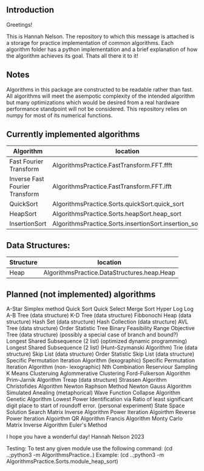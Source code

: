 ## Introduction
Greetings!

This is Hannah Nelson. The repository to which this message is attached is a storage for practice implementation of common algorithms. Each algorithm folder has a python implementation and a brief explanation of how the algorithm achieves its goal. Thats all there it to it!

## Notes
Algorithms in this package are constructed to be readable rather than fast. All algorithms will meet the asempotic complexity of the intended algorithm but many optimizations which would be desired from a real hardware performance standpoint will not be considered. 
This repository relies on numpy for most of its numerical functions.

## Currently implemented algorithms
| Algorithm | location |
|----|----|
| Fast Fourier Transform | AlgorithmsPractice.FastTransform.FFT.ffft |
| Inverse Fast Fourier Transform | AlgorithmsPractice.FastTransform.FFT.ifft |
| QuickSort | AlgorithmsPractice.Sorts.quickSort.quick_sort | 
| HeapSort | AlgorithmsPractice.Sorts.heapSort.heap_sort |
| InsertionSort | AlgorithmsPractice.Sorts.insertionSort.insertion_sort |

## Data Structures:
| Structure | location |
|----|----|
| Heap | AlgorithmsPractice.DataStructures.heap.Heap |

    


## Planned (not implemented) algorithms
A-Star
Simplex method
Quick Sort
Quick Select
Merge Sort
Hyper Log Log
A-B Tree (data structure)
K-D Tree (data structure)
Fibbonochi Heap (data structure)
Hash Set (data structure)
Hash Collection (data structure)
AVL Tree (data structure)
Order Statistic Tree
Binary Feasibility Range Objective Tree (data structure) (possibly a special case of branch and bound?)
Longest Shared Subsequence (2 list) (optimized dynamic programming)
Longest Shared Subsequence (2 list) (Hunt–Szymanski Algorithm)
Trie (data structure)
Skip List (data structure)
Order Statistic Skip List (data structure)
Specific Permutation Iteration Algorithm (lexographic)
Specific Permutation Iteration Algorithm (non- lexographic)
Nth Combination
Reserviour Sampling
K Means Clusteruing
Aglommerative Clustering
Ford-Fulkerson Algorithm
Prim-Jarnik Algorithm
Treap (data structure)
Strassen Algorithm
Christofides Algorithm
Newton Raphson Method
Newton Gauss Algorithm
Simulated Anealing (metaphorical)
Wave Function Collapse Algorithm
Genetic Algorithm
Lowest Power Identification via Ratio of least significant digit place to start of roundoff error. (personal experiment)
State Space Solution Search
Matrix Inverse Algorithm
Power Iteration Algoirthm
Reverse Power Iteration Algoirthm
QR Algorithm
Francis Algorithm
Monty Carlo Matrix Inverse Algorithm
Euler's Method


I hope you have a wonderful day!
Hannah Nelson 2023


Testing:
To test any given module use the following command:
(cd ..;python3 -m AlgorithmsPractice.<subpackage name>.<submodule name>)
Example:
(cd ..;python3 -m AlgorithmsPractice.Sorts.module_heap_sort)
